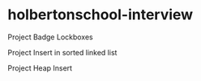 # holbertonschool-interview

Project Badge Lockboxes

Project Insert in sorted linked list

Project Heap Insert
